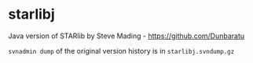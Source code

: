 # starlibj

Java version of STARlib by Steve Mading - https://github.com/Dunbaratu

`svnadmin dump` of the original version history is in `starlibj.svndump.gz`

